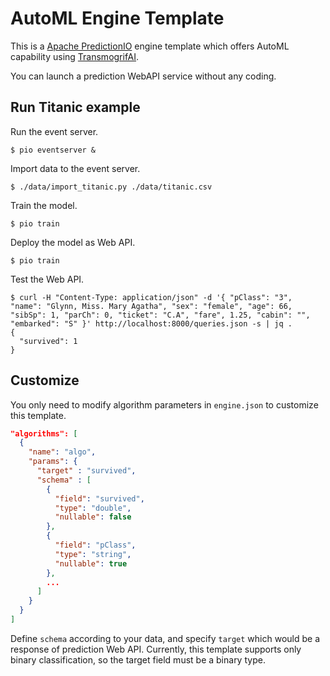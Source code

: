 # AutoML Engine Template

This is a [Apache PredictionIO](https://predictionio.apache.org/) engine template which offers AutoML capability using [TransmogrifAI](https://transmogrif.ai/).

You can launch a prediction WebAPI service without any coding.

## Run Titanic example

Run the event server.

```
$ pio eventserver &
```

Import data to the event server.

```
$ ./data/import_titanic.py ./data/titanic.csv
```

Train the model.

```
$ pio train
```

Deploy the model as Web API.

```
$ pio train
```

Test the Web API.

```
$ curl -H "Content-Type: application/json" -d '{ "pClass": "3", "name": "Glynn, Miss. Mary Agatha", "sex": "female", "age": 66, "sibSp": 1, "parCh": 0, "ticket": "C.A", "fare", 1.25, "cabin": "", "embarked": "S" }' http://localhost:8000/queries.json -s | jq .
{
  "survived": 1
}
```

## Customize

You only need to modify algorithm parameters in `engine.json` to customize this template.

```json
"algorithms": [
  {
    "name": "algo",
    "params": {
      "target" : "survived",
      "schema" : [
        {
          "field": "survived",
          "type": "double",
          "nullable": false
        },
        {
          "field": "pClass",
          "type": "string",
          "nullable": true
        },
        ...
      ]
    }
  }
]
```

Define `schema` according to your data, and specify `target` which would be a response of prediction Web API. Currently, this template supports only binary classification, so the target field must be a binary type.